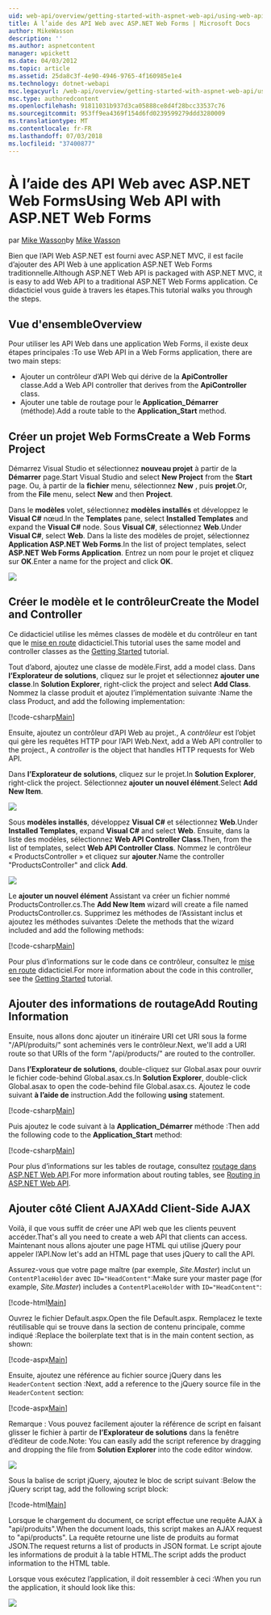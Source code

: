 ```yaml
---
uid: web-api/overview/getting-started-with-aspnet-web-api/using-web-api-with-aspnet-web-forms
title: À l’aide des API Web avec ASP.NET Web Forms | Microsoft Docs
author: MikeWasson
description: ''
ms.author: aspnetcontent
manager: wpickett
ms.date: 04/03/2012
ms.topic: article
ms.assetid: 25da8c3f-4e90-4946-9765-4f160985e1e4
ms.technology: dotnet-webapi
msc.legacyurl: /web-api/overview/getting-started-with-aspnet-web-api/using-web-api-with-aspnet-web-forms
msc.type: authoredcontent
ms.openlocfilehash: 91811031b937d3ca05888ce8d4f28bcc33537c76
ms.sourcegitcommit: 953ff9ea4369f154d6fd0239599279ddd3280009
ms.translationtype: MT
ms.contentlocale: fr-FR
ms.lasthandoff: 07/03/2018
ms.locfileid: "37400877"
---
```

<a name="using-web-api-with-aspnet-web-forms"></a><span data-ttu-id="084f9-102">À l’aide des API Web avec ASP.NET Web Forms</span><span class="sxs-lookup"><span data-stu-id="084f9-102">Using Web API with ASP.NET Web Forms</span></span>
====================
<span data-ttu-id="084f9-103">par [Mike Wasson](https://github.com/MikeWasson)</span><span class="sxs-lookup"><span data-stu-id="084f9-103">by [Mike Wasson](https://github.com/MikeWasson)</span></span>

<span data-ttu-id="084f9-104">Bien que l’API Web ASP.NET est fourni avec ASP.NET MVC, il est facile d’ajouter des API Web à une application ASP.NET Web Forms traditionnelle.</span><span class="sxs-lookup"><span data-stu-id="084f9-104">Although ASP.NET Web API is packaged with ASP.NET MVC, it is easy to add Web API to a traditional ASP.NET Web Forms application.</span></span> <span data-ttu-id="084f9-105">Ce didacticiel vous guide à travers les étapes.</span><span class="sxs-lookup"><span data-stu-id="084f9-105">This tutorial walks you through the steps.</span></span>

## <a name="overview"></a><span data-ttu-id="084f9-106">Vue d'ensemble</span><span class="sxs-lookup"><span data-stu-id="084f9-106">Overview</span></span>

<span data-ttu-id="084f9-107">Pour utiliser les API Web dans une application Web Forms, il existe deux étapes principales :</span><span class="sxs-lookup"><span data-stu-id="084f9-107">To use Web API in a Web Forms application, there are two main steps:</span></span>

- <span data-ttu-id="084f9-108">Ajouter un contrôleur d’API Web qui dérive de la **ApiController** classe.</span><span class="sxs-lookup"><span data-stu-id="084f9-108">Add a Web API controller that derives from the **ApiController** class.</span></span>
- <span data-ttu-id="084f9-109">Ajouter une table de routage pour le **Application\_Démarrer** (méthode).</span><span class="sxs-lookup"><span data-stu-id="084f9-109">Add a route table to the **Application\_Start** method.</span></span>

## <a name="create-a-web-forms-project"></a><span data-ttu-id="084f9-110">Créer un projet Web Forms</span><span class="sxs-lookup"><span data-stu-id="084f9-110">Create a Web Forms Project</span></span>

<span data-ttu-id="084f9-111">Démarrez Visual Studio et sélectionnez **nouveau projet** à partir de la **Démarrer** page.</span><span class="sxs-lookup"><span data-stu-id="084f9-111">Start Visual Studio and select **New Project** from the **Start** page.</span></span> <span data-ttu-id="084f9-112">Ou, à partir de la **fichier** menu, sélectionnez **New** , puis **projet**.</span><span class="sxs-lookup"><span data-stu-id="084f9-112">Or, from the **File** menu, select **New** and then **Project**.</span></span>

<span data-ttu-id="084f9-113">Dans le **modèles** volet, sélectionnez **modèles installés** et développez le **Visual C#** nœud.</span><span class="sxs-lookup"><span data-stu-id="084f9-113">In the **Templates** pane, select **Installed Templates** and expand the **Visual C#** node.</span></span> <span data-ttu-id="084f9-114">Sous **Visual C#**, sélectionnez **Web**.</span><span class="sxs-lookup"><span data-stu-id="084f9-114">Under **Visual C#**, select **Web**.</span></span> <span data-ttu-id="084f9-115">Dans la liste des modèles de projet, sélectionnez **Application ASP.NET Web Forms**.</span><span class="sxs-lookup"><span data-stu-id="084f9-115">In the list of project templates, select **ASP.NET Web Forms Application**.</span></span> <span data-ttu-id="084f9-116">Entrez un nom pour le projet et cliquez sur **OK**.</span><span class="sxs-lookup"><span data-stu-id="084f9-116">Enter a name for the project and click **OK**.</span></span>

![](using-web-api-with-aspnet-web-forms/_static/image1.png)

## <a name="create-the-model-and-controller"></a><span data-ttu-id="084f9-117">Créer le modèle et le contrôleur</span><span class="sxs-lookup"><span data-stu-id="084f9-117">Create the Model and Controller</span></span>

<span data-ttu-id="084f9-118">Ce didacticiel utilise les mêmes classes de modèle et du contrôleur en tant que le [mise en route](tutorial-your-first-web-api.md) didacticiel.</span><span class="sxs-lookup"><span data-stu-id="084f9-118">This tutorial uses the same model and controller classes as the [Getting Started](tutorial-your-first-web-api.md) tutorial.</span></span>

<span data-ttu-id="084f9-119">Tout d’abord, ajoutez une classe de modèle.</span><span class="sxs-lookup"><span data-stu-id="084f9-119">First, add a model class.</span></span> <span data-ttu-id="084f9-120">Dans **l’Explorateur de solutions**, cliquez sur le projet et sélectionnez **ajouter une classe**.</span><span class="sxs-lookup"><span data-stu-id="084f9-120">In **Solution Explorer**, right-click the project and select **Add Class**.</span></span> <span data-ttu-id="084f9-121">Nommez la classe produit et ajoutez l’implémentation suivante :</span><span class="sxs-lookup"><span data-stu-id="084f9-121">Name the class Product, and add the following implementation:</span></span>

[!code-csharp[Main](using-web-api-with-aspnet-web-forms/samples/sample1.cs)]

<span data-ttu-id="084f9-122">Ensuite, ajoutez un contrôleur d’API Web au projet., A *contrôleur* est l’objet qui gère les requêtes HTTP pour l’API Web.</span><span class="sxs-lookup"><span data-stu-id="084f9-122">Next, add a Web API controller to the project., A *controller* is the object that handles HTTP requests for Web API.</span></span>

<span data-ttu-id="084f9-123">Dans **l’Explorateur de solutions**, cliquez sur le projet.</span><span class="sxs-lookup"><span data-stu-id="084f9-123">In **Solution Explorer**, right-click the project.</span></span> <span data-ttu-id="084f9-124">Sélectionnez **ajouter un nouvel élément**.</span><span class="sxs-lookup"><span data-stu-id="084f9-124">Select **Add New Item**.</span></span>

![](using-web-api-with-aspnet-web-forms/_static/image2.png)

<span data-ttu-id="084f9-125">Sous **modèles installés**, développez **Visual C#** et sélectionnez **Web**.</span><span class="sxs-lookup"><span data-stu-id="084f9-125">Under **Installed Templates**, expand **Visual C#** and select **Web**.</span></span> <span data-ttu-id="084f9-126">Ensuite, dans la liste des modèles, sélectionnez **Web API Controller Class**.</span><span class="sxs-lookup"><span data-stu-id="084f9-126">Then, from the list of templates, select **Web API Controller Class**.</span></span> <span data-ttu-id="084f9-127">Nommez le contrôleur « ProductsController » et cliquez sur **ajouter**.</span><span class="sxs-lookup"><span data-stu-id="084f9-127">Name the controller "ProductsController" and click **Add**.</span></span>

![](using-web-api-with-aspnet-web-forms/_static/image3.png)

<span data-ttu-id="084f9-128">Le **ajouter un nouvel élément** Assistant va créer un fichier nommé ProductsController.cs.</span><span class="sxs-lookup"><span data-stu-id="084f9-128">The **Add New Item** wizard will create a file named ProductsController.cs.</span></span> <span data-ttu-id="084f9-129">Supprimez les méthodes de l’Assistant inclus et ajoutez les méthodes suivantes :</span><span class="sxs-lookup"><span data-stu-id="084f9-129">Delete the methods that the wizard included and add the following methods:</span></span>

[!code-csharp[Main](using-web-api-with-aspnet-web-forms/samples/sample2.cs)]

<span data-ttu-id="084f9-130">Pour plus d’informations sur le code dans ce contrôleur, consultez le [mise en route](tutorial-your-first-web-api.md) didacticiel.</span><span class="sxs-lookup"><span data-stu-id="084f9-130">For more information about the code in this controller, see the [Getting Started](tutorial-your-first-web-api.md) tutorial.</span></span>

## <a name="add-routing-information"></a><span data-ttu-id="084f9-131">Ajouter des informations de routage</span><span class="sxs-lookup"><span data-stu-id="084f9-131">Add Routing Information</span></span>

<span data-ttu-id="084f9-132">Ensuite, nous allons donc ajouter un itinéraire URI cet URI sous la forme &quot;/API/produits/&quot; sont acheminés vers le contrôleur.</span><span class="sxs-lookup"><span data-stu-id="084f9-132">Next, we'll add a URI route so that URIs of the form &quot;/api/products/&quot; are routed to the controller.</span></span>

<span data-ttu-id="084f9-133">Dans **l’Explorateur de solutions**, double-cliquez sur Global.asax pour ouvrir le fichier code-behind Global.asax.cs.</span><span class="sxs-lookup"><span data-stu-id="084f9-133">In **Solution Explorer**, double-click Global.asax to open the code-behind file Global.asax.cs.</span></span> <span data-ttu-id="084f9-134">Ajoutez le code suivant **à l’aide de** instruction.</span><span class="sxs-lookup"><span data-stu-id="084f9-134">Add the following **using** statement.</span></span>

[!code-csharp[Main](using-web-api-with-aspnet-web-forms/samples/sample3.cs)]

<span data-ttu-id="084f9-135">Puis ajoutez le code suivant à la **Application\_Démarrer** méthode :</span><span class="sxs-lookup"><span data-stu-id="084f9-135">Then add the following code to the **Application\_Start** method:</span></span>

[!code-csharp[Main](using-web-api-with-aspnet-web-forms/samples/sample4.cs)]

<span data-ttu-id="084f9-136">Pour plus d’informations sur les tables de routage, consultez [routage dans ASP.NET Web API](../web-api-routing-and-actions/routing-in-aspnet-web-api.md).</span><span class="sxs-lookup"><span data-stu-id="084f9-136">For more information about routing tables, see [Routing in ASP.NET Web API](../web-api-routing-and-actions/routing-in-aspnet-web-api.md).</span></span>

## <a name="add-client-side-ajax"></a><span data-ttu-id="084f9-137">Ajouter côté Client AJAX</span><span class="sxs-lookup"><span data-stu-id="084f9-137">Add Client-Side AJAX</span></span>

<span data-ttu-id="084f9-138">Voilà, il que vous suffit de créer une API web que les clients peuvent accéder.</span><span class="sxs-lookup"><span data-stu-id="084f9-138">That's all you need to create a web API that clients can access.</span></span> <span data-ttu-id="084f9-139">Maintenant nous allons ajouter une page HTML qui utilise jQuery pour appeler l’API.</span><span class="sxs-lookup"><span data-stu-id="084f9-139">Now let's add an HTML page that uses jQuery to call the API.</span></span>

<span data-ttu-id="084f9-140">Assurez-vous que votre page maître (par exemple, *Site.Master*) inclut un `ContentPlaceHolder` avec `ID="HeadContent"`:</span><span class="sxs-lookup"><span data-stu-id="084f9-140">Make sure your master page (for example, *Site.Master*) includes a `ContentPlaceHolder` with `ID="HeadContent"`:</span></span>

[!code-html[Main](using-web-api-with-aspnet-web-forms/samples/sample8.html)]

<span data-ttu-id="084f9-141">Ouvrez le fichier Default.aspx.</span><span class="sxs-lookup"><span data-stu-id="084f9-141">Open the file Default.aspx.</span></span> <span data-ttu-id="084f9-142">Remplacez le texte réutilisable qui se trouve dans la section de contenu principale, comme indiqué :</span><span class="sxs-lookup"><span data-stu-id="084f9-142">Replace the boilerplate text that is in the main content section, as shown:</span></span>

[!code-aspx[Main](using-web-api-with-aspnet-web-forms/samples/sample5.aspx)]

<span data-ttu-id="084f9-143">Ensuite, ajoutez une référence au fichier source jQuery dans les `HeaderContent` section :</span><span class="sxs-lookup"><span data-stu-id="084f9-143">Next, add a reference to the jQuery source file in the `HeaderContent` section:</span></span>

[!code-aspx[Main](using-web-api-with-aspnet-web-forms/samples/sample6.aspx?highlight=2)]

<span data-ttu-id="084f9-144">Remarque : Vous pouvez facilement ajouter la référence de script en faisant glisser le fichier à partir de **l’Explorateur de solutions** dans la fenêtre d’éditeur de code.</span><span class="sxs-lookup"><span data-stu-id="084f9-144">Note: You can easily add the script reference by dragging and dropping the file from **Solution Explorer** into the code editor window.</span></span>

![](using-web-api-with-aspnet-web-forms/_static/image4.png)

<span data-ttu-id="084f9-145">Sous la balise de script jQuery, ajoutez le bloc de script suivant :</span><span class="sxs-lookup"><span data-stu-id="084f9-145">Below the jQuery script tag, add the following script block:</span></span>

[!code-html[Main](using-web-api-with-aspnet-web-forms/samples/sample7.html)]

<span data-ttu-id="084f9-146">Lorsque le chargement du document, ce script effectue une requête AJAX à &quot;api/produits&quot;.</span><span class="sxs-lookup"><span data-stu-id="084f9-146">When the document loads, this script makes an AJAX request to &quot;api/products&quot;.</span></span> <span data-ttu-id="084f9-147">La requête retourne une liste de produits au format JSON.</span><span class="sxs-lookup"><span data-stu-id="084f9-147">The request returns a list of products in JSON format.</span></span> <span data-ttu-id="084f9-148">Le script ajoute les informations de produit à la table HTML.</span><span class="sxs-lookup"><span data-stu-id="084f9-148">The script adds the product information to the HTML table.</span></span>

<span data-ttu-id="084f9-149">Lorsque vous exécutez l’application, il doit ressembler à ceci :</span><span class="sxs-lookup"><span data-stu-id="084f9-149">When you run the application, it should look like this:</span></span>

![](using-web-api-with-aspnet-web-forms/_static/image5.png)
